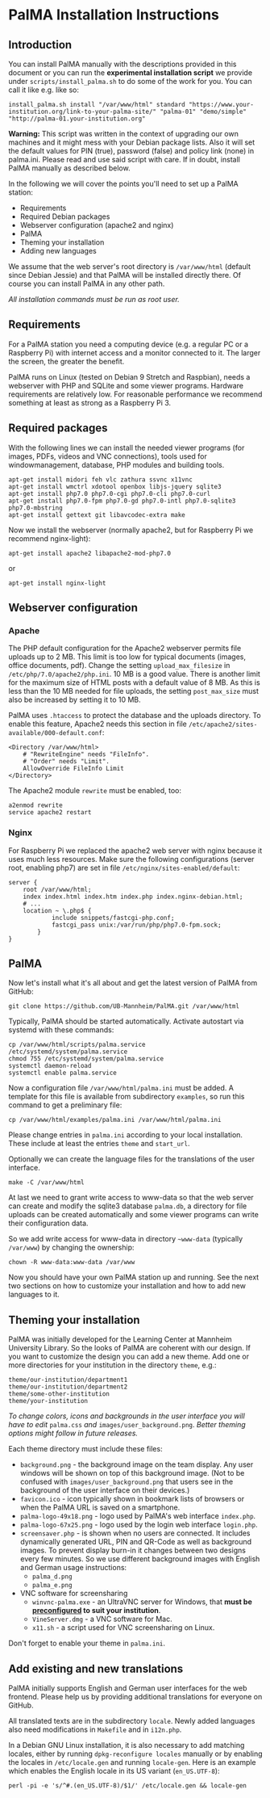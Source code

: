 # PalMA Installation Instructions

## Introduction

You can install PalMA manually with the descriptions provided in this document or you can run the **experimental installation script** we provide under `scripts/install_palma.sh` to do some of the work for you. You can call it like e.g. like so:

`install_palma.sh install "/var/www/html" standard "https://www.your-institution.org/link-to-your-palma-site/" "palma-01" "demo/simple" "http://palma-01.your-institution.org"`

**Warning:** This script was written in the context of upgrading our own machines and it might mess with your Debian package lists. Also it will set the default values for PIN (true), password (false) and policy link (none) in palma.ini.
Please read and use said script with care. If in doubt, install PalMA manually as described below.

In the following we will cover the points you'll need to set up a PalMA station:

- Requirements
- Required Debian packages
- Webserver configuration (apache2 and nginx)
- PalMA
- Theming your installation
- Adding new languages

We assume that the web server's root directory is `/var/www/html` (default since Debian Jessie) and that PalMA will be installed directly there. Of course you can install PalMA in any other path.

_All installation commands must be run as root user._

## Requirements

For a PalMA station you need a computing device (e.g. a regular PC or a Raspberry Pi) with internet access and a monitor connected to it. The larger the screen, the greater the benefit.

PalMA runs on Linux (tested on Debian 9 Stretch and Raspbian), needs a webserver with PHP and SQLite and some viewer programs.
Hardware requirements are relatively low. For reasonable performance we recommend something at least as strong as a Raspberry Pi 3.

## Required packages

With the following lines we can install the needed viewer programs (for images, PDFs, videos and VNC connections), tools used for windowmanagement, database, PHP modules and building tools.

    apt-get install midori feh vlc zathura ssvnc x11vnc
    apt-get install wmctrl xdotool openbox libjs-jquery sqlite3
    apt-get install php7.0 php7.0-cgi php7.0-cli php7.0-curl
    apt-get install php7.0-fpm php7.0-gd php7.0-intl php7.0-sqlite3 php7.0-mbstring
    apt-get install gettext git libavcodec-extra make

Now we install the webserver (normally apache2, but for Raspberry Pi we recommend nginx-light):

    apt-get install apache2 libapache2-mod-php7.0

or

    apt-get install nginx-light

## Webserver configuration

### Apache

The PHP default configuration for the Apache2 webserver permits file uploads
up to 2 MB. This limit is too low for typical documents (images,
office documents, pdf). Change the setting `upload_max_filesize` in
`/etc/php/7.0/apache2/php.ini`. 10 MB is a good value. There is another limit
for the maximum size of HTML posts with a default value of 8 MB.
As this is less than the 10 MB needed for file uploads, the setting
`post_max_size` must also be increased by setting it to 10 MB.

PalMA uses `.htaccess` to protect the database and the uploads directory.
To enable this feature, Apache2 needs this section in file
`/etc/apache2/sites-available/000-default.conf`:

    <Directory /var/www/html>
        # "RewriteEngine" needs "FileInfo".
        # "Order" needs "Limit".
        AllowOverride FileInfo Limit
    </Directory>

The Apache2 module `rewrite` must be enabled, too:

    a2enmod rewrite
    service apache2 restart

### Nginx

For Raspberry Pi we replaced the apache2 web server with nginx because it uses much
less resources. Make sure the following configurations (server root, enabling php7) are set in
file `/etc/nginx/sites-enabled/default`:

    server {
        root /var/www/html;
        index index.html index.htm index.php index.nginx-debian.html;
        # ...
        location ~ \.php$ {
                include snippets/fastcgi-php.conf;
                fastcgi_pass unix:/var/run/php/php7.0-fpm.sock;
            }
    }


## PalMA

Now let's install what it's all about and get the latest version of PalMA from GitHub:

    git clone https://github.com/UB-Mannheim/PalMA.git /var/www/html

Typically, PalMA should be started automatically. Activate autostart via systemd with these commands:

    cp /var/www/html/scripts/palma.service /etc/systemd/system/palma.service
    chmod 755 /etc/systemd/system/palma.service
    systemctl daemon-reload
    systemctl enable palma.service

Now a configuration file `/var/www/html/palma.ini` must be added.
A template for this file is available from subdirectory `examples`, so run
this command to get a preliminary file:

    cp /var/www/html/examples/palma.ini /var/www/html/palma.ini

Please change entries in `palma.ini` according to your local installation.
These include at least the entries `theme` and `start_url`.

Optionally we can create the language files for the translations of the user interface.

    make -C /var/www/html

At last we need to grant write access to www-data so that the web server can
create and modify the sqlite3 database `palma.db`, a directory for file uploads
can be created automatically and some viewer programs can write their
configuration data.

So we add write access for www-data in directory `~www-data` (typically
`/var/www`) by changing the ownership:

    chown -R www-data:www-data /var/www

Now you should have your own PalMA station up and running.
See the next two sections on how to customize your installation and how to add new languages to it.

## Theming your installation

PalMA was initially developed for the Learning Center at Mannheim University
Library. So the looks of PalMA are coherent with our design.
If you want to customize the design you can add a new theme.
Add one or more directories for your institution in the directory `theme`, e.g.:

    theme/our-institution/department1
    theme/our-institution/department2
    theme/some-other-institution
    theme/your-institution

_To change colors, icons and backgrounds in the user interface you will have to edit_ `palma.css` _and_ `images/user_background.png`.
_Better theming options might follow in future releases._

Each theme directory must include these files:

* `background.png` - the background image on the team display. Any user windows will be shown on top of this background image. (Not to be confused with `images/user_background.png` that users see in the background of the user interface on their devices.)
* `favicon.ico` - icon typically shown in bookmark lists of browsers or when the PalMA URL is saved on a smartphone.
* `palma-logo-49x18.png` - logo used by PalMA's web interface `index.php`.
* `palma-logo-67x25.png` - logo used by the login web interface `login.php`.
* `screensaver.php` - is shown when no users are connected. It includes dynamically generated URL, PIN and QR-Code as well as background images. To prevent display burn-in it changes between two designs every few minutes. So we use different background images with English and German usage instructions:
  * `palma_d.png`
  * `palma_e.png`
* VNC software for screensharing
  * `winvnc-palma.exe` - an UltraVNC server for Windows, that **must be [preconfigured](http://www.uvnc.com/docs/uvnc-sc.html]) to suit your institution**.
  * `VineServer.dmg` - a VNC software for Mac.
  * `x11.sh` - a script used for VNC screensharing on Linux.

Don't forget to enable your theme in `palma.ini`.

## Add existing and new translations

PalMA initially supports English and German user interfaces for the web
frontend. Please help us by providing additional translations for everyone on GitHub.

All translated texts are in the subdirectory `locale`.
Newly added languages also need modifications in `Makefile` and in `i12n.php`.

In a Debian GNU Linux installation, it is also necessary to add matching
locales, either by running `dpkg-reconfigure locales` manually or by enabling
the locales in `/etc/locale.gen` and running `locale-gen`. Here is an
example which enables the English locale in its US variant (`en_US.UTF-8`):

    perl -pi -e 's/^#.(en_US.UTF-8)/$1/' /etc/locale.gen && locale-gen

